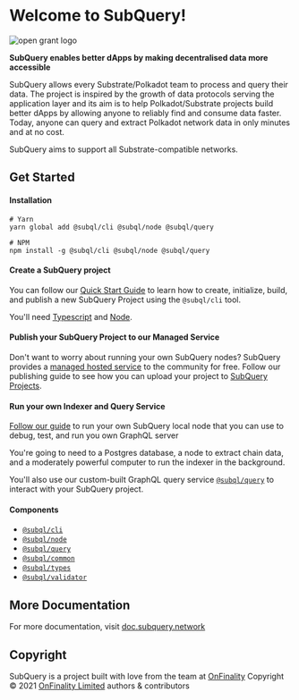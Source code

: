 # Welcome to SubQuery!
![open grant logo](https://raw.githubusercontent.com/w3f/General-Grants-Program/master/src/badge_black.svg)

**SubQuery enables better dApps by making decentralised data more accessible**

SubQuery allows every Substrate/Polkadot team to process and query their data. The project is inspired by the growth of data protocols serving the application layer and its aim is to help Polkadot/Substrate projects build better dApps by allowing anyone to reliably find and consume data faster. Today, anyone can query and extract Polkadot network data in only minutes and at no cost.

SubQuery aims to support all Substrate-compatible networks.

## Get Started
#### Installation
```shell
# Yarn
yarn global add @subql/cli @subql/node @subql/query

# NPM
npm install -g @subql/cli @subql/node @subql/query
```

#### Create a SubQuery project
You can follow our [Quick Start Guide](https://doc.subquery.network/quickstart.html) to learn how to create, initialize, build, and publish a new SubQuery Project using the `@subql/cli` tool.

You'll need [Typescript](https://www.typescriptlang.org/) and [Node](https://nodejs.org/en/).

#### Publish your SubQuery Project to our Managed Service
Don't want to worry about running your own SubQuery nodes? SubQuery provides a [managed hosted service](https://explorer.subquery.network) to the community for free. Follow our publishing guide to see how you can upload your project to [SubQuery Projects](https://project.subquery.network).

#### Run your own Indexer and Query Service
[Follow our guide](https://doc.subquery.network/run/indexing_query.html) to run your own SubQuery local node that you can use to debug, test, and run you own GraphQL server

You're going to need to a Postgres database, a node to extract chain data, and a moderately powerful computer to run the indexer in the background.

You'll also use our custom-built GraphQL query service [`@subql/query`](https://www.npmjs.com/package/@subql/query) to interact with your SubQuery project.

#### Components
* [`@subql/cli`](packages/cli)
* [`@subql/node`](packages/node)
* [`@subql/query`](packages/query)
* [`@subql/common`](packages/common)
* [`@subql/types`](packages/types)
* [`@subql/validator`](packages/validator)

## More Documentation
For more documentation, visit [doc.subquery.network](https://doc.subquery.network/)

## Copyright
SubQuery is a project built with love from the team at [OnFinality](https://onfinality.io)
Copyright © 2021 [OnFinality Limited](https://onfinality.io) authors & contributors
